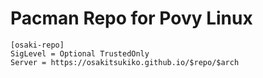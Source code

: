 # Pacman Repo for Povy Linux
```
[osaki-repo]
SigLevel = Optional TrustedOnly
Server = https://osakitsukiko.github.io/$repo/$arch
```
